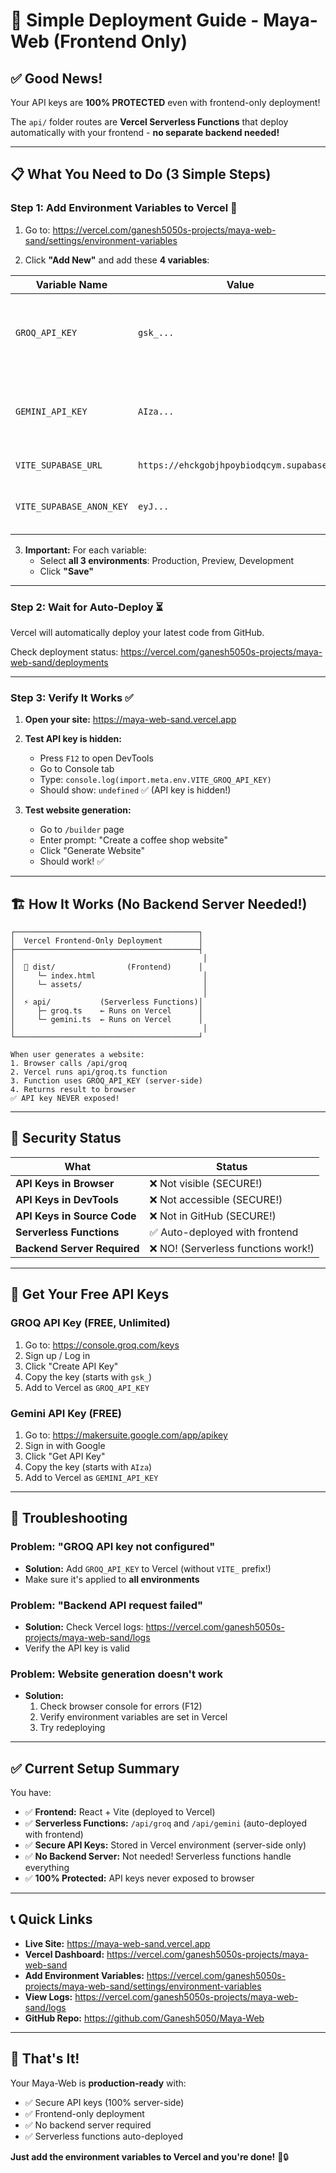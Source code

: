 # 🚀 Simple Deployment Guide - Maya-Web (Frontend Only)

## ✅ **Good News!**

Your API keys are **100% PROTECTED** even with frontend-only deployment! 

The `api/` folder routes are **Vercel Serverless Functions** that deploy automatically with your frontend - **no separate backend needed!**

---

## 📋 **What You Need to Do (3 Simple Steps)**

### **Step 1: Add Environment Variables to Vercel** 🔑

1. Go to: https://vercel.com/ganesh5050s-projects/maya-web-sand/settings/environment-variables

2. Click **"Add New"** and add these **4 variables**:

| Variable Name | Value | Notes |
|--------------|-------|-------|
| `GROQ_API_KEY` | `gsk_...` | Your GROQ API key (SECRET - server only!) |
| `GEMINI_API_KEY` | `AIza...` | Your Gemini API key (SECRET - server only!) |
| `VITE_SUPABASE_URL` | `https://ehckgobjhpoybiodqcym.supabase.co` | Public (safe) |
| `VITE_SUPABASE_ANON_KEY` | `eyJ...` | Public (safe, protected by RLS) |

3. **Important:** For each variable:
   - Select **all 3 environments**: Production, Preview, Development
   - Click **"Save"**

---

### **Step 2: Wait for Auto-Deploy** ⏳

Vercel will automatically deploy your latest code from GitHub.

Check deployment status: https://vercel.com/ganesh5050s-projects/maya-web-sand/deployments

---

### **Step 3: Verify It Works** ✅

1. **Open your site:** https://maya-web-sand.vercel.app

2. **Test API key is hidden:**
   - Press `F12` to open DevTools
   - Go to Console tab
   - Type: `console.log(import.meta.env.VITE_GROQ_API_KEY)`
   - Should show: `undefined` ✅ (API key is hidden!)

3. **Test website generation:**
   - Go to `/builder` page
   - Enter prompt: "Create a coffee shop website"
   - Click "Generate Website"
   - Should work! ✅

---

## 🏗️ **How It Works (No Backend Server Needed!)**

```
┌─────────────────────────────────────────┐
│  Vercel Frontend-Only Deployment        │
├─────────────────────────────────────────┤
│                                          │
│  📁 dist/                (Frontend)      │
│     └─ index.html                        │
│     └─ assets/                           │
│                                          │
│  ⚡ api/           (Serverless Functions)│
│     ├─ groq.ts    ← Runs on Vercel      │
│     └─ gemini.ts  ← Runs on Vercel      │
│                                          │
└─────────────────────────────────────────┘

When user generates a website:
1. Browser calls /api/groq
2. Vercel runs api/groq.ts function
3. Function uses GROQ_API_KEY (server-side)
4. Returns result to browser
✅ API key NEVER exposed!
```

---

## 🔐 **Security Status**

| What | Status |
|------|--------|
| **API Keys in Browser** | ❌ Not visible (SECURE!) |
| **API Keys in DevTools** | ❌ Not accessible (SECURE!) |
| **API Keys in Source Code** | ❌ Not in GitHub (SECURE!) |
| **Serverless Functions** | ✅ Auto-deployed with frontend |
| **Backend Server Required** | ❌ NO! (Serverless functions work!) |

---

## 🎯 **Get Your Free API Keys**

### **GROQ API Key** (FREE, Unlimited)
1. Go to: https://console.groq.com/keys
2. Sign up / Log in
3. Click "Create API Key"
4. Copy the key (starts with `gsk_`)
5. Add to Vercel as `GROQ_API_KEY`

### **Gemini API Key** (FREE)
1. Go to: https://makersuite.google.com/app/apikey
2. Sign in with Google
3. Click "Get API Key"
4. Copy the key (starts with `AIza`)
5. Add to Vercel as `GEMINI_API_KEY`

---

## 🚨 **Troubleshooting**

### **Problem: "GROQ API key not configured"**
- **Solution:** Add `GROQ_API_KEY` to Vercel (without `VITE_` prefix!)
- Make sure it's applied to **all environments**

### **Problem: "Backend API request failed"**
- **Solution:** Check Vercel logs: https://vercel.com/ganesh5050s-projects/maya-web-sand/logs
- Verify the API key is valid

### **Problem: Website generation doesn't work**
- **Solution:** 
  1. Check browser console for errors (F12)
  2. Verify environment variables are set in Vercel
  3. Try redeploying

---

## ✅ **Current Setup Summary**

You have:
- ✅ **Frontend:** React + Vite (deployed to Vercel)
- ✅ **Serverless Functions:** `/api/groq` and `/api/gemini` (auto-deployed with frontend)
- ✅ **Secure API Keys:** Stored in Vercel environment (server-side only)
- ✅ **No Backend Server:** Not needed! Serverless functions handle everything
- ✅ **100% Protected:** API keys never exposed to browser

---

## 📞 **Quick Links**

- **Live Site:** https://maya-web-sand.vercel.app
- **Vercel Dashboard:** https://vercel.com/ganesh5050s-projects/maya-web-sand
- **Add Environment Variables:** https://vercel.com/ganesh5050s-projects/maya-web-sand/settings/environment-variables
- **View Logs:** https://vercel.com/ganesh5050s-projects/maya-web-sand/logs
- **GitHub Repo:** https://github.com/Ganesh5050/Maya-Web

---

## 🎉 **That's It!**

Your Maya-Web is **production-ready** with:
- ✅ Secure API keys (100% server-side)
- ✅ Frontend-only deployment
- ✅ No backend server required
- ✅ Serverless functions auto-deployed

**Just add the environment variables to Vercel and you're done!** 🚀🔒

